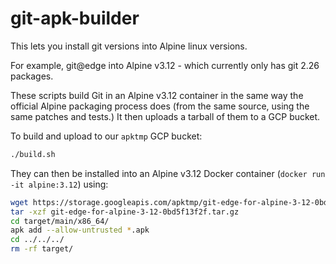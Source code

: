 # git-apk-builder

This lets you install git versions into Alpine linux versions.

For example, git@edge into Alpine v3.12 - which currently only has git 2.26 packages.

These scripts build Git in an Alpine v3.12 container in the same way the official Alpine
packaging process does (from the same source, using the same patches and tests.) It then uploads a
tarball of them to a GCP bucket.

To build and upload to our `apktmp` GCP bucket:

```sh
./build.sh
```

They can then be installed into an Alpine v3.12 Docker container (`docker run -it alpine:3.12`) using:

```sh
wget https://storage.googleapis.com/apktmp/git-edge-for-alpine-3-12-0bd5f13f2f.tar.gz
tar -xzf git-edge-for-alpine-3-12-0bd5f13f2f.tar.gz
cd target/main/x86_64/
apk add --allow-untrusted *.apk
cd ../../../
rm -rf target/
```
